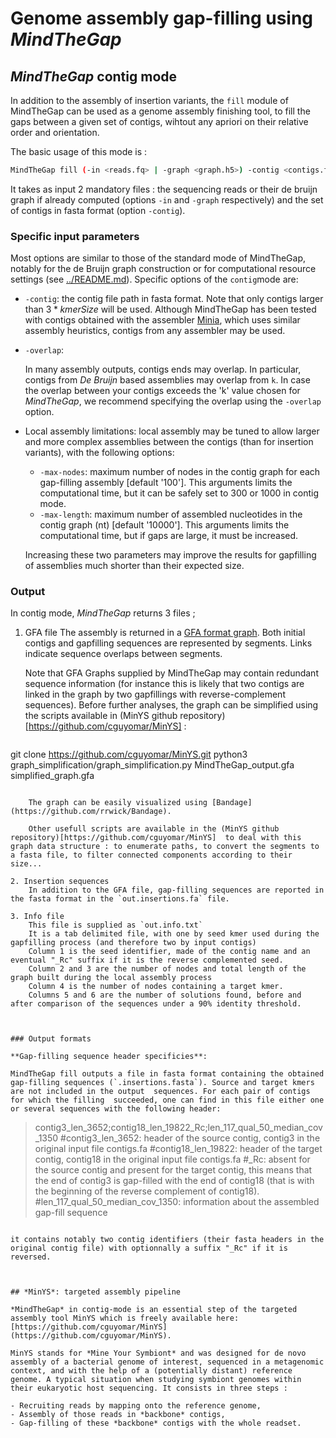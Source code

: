 # Genome assembly gap-filling using *MindTheGap*

## *MindTheGap* contig mode

In addition to the assembly of insertion variants, the `fill` module of MindTheGap can be used as a genome assembly finishing tool, to fill the gaps between a given set of contigs, wihtout any apriori on their relative order and orientation.

The basic usage of this mode is :

```bash
MindTheGap fill (-in <reads.fq> | -graph <graph.h5>) -contig <contigs.fa> [options]
```

It takes as input 2 mandatory files : the sequencing reads or their de bruijn graph if already computed (options `-in` and `-graph` respectively) and the set of contigs in fasta format (option `-contig`). 

### Specific input parameters

Most options are similar to those of the standard mode of MindTheGap, notably for the de Bruijn graph construction or for computational resource settings (see [../README.md](../README.md)). Specific options of the `contig`mode are:

- `-contig`: the contig file path in fasta format. Note that only contigs larger than $3*kmerSize$ will be used. 
  Although MindTheGap has been tested with contigs obtained with the assembler [Minia](https://github.com/GATB/minia), which uses similar assembly heuristics, contigs from any assembler may be used.

- `-overlap`: 

  In many assembly outputs, contigs ends may overlap.
  In particular, contigs from *De Bruijn* based assemblies may overlap from `k`.
  In case the overlap between your contigs exceeds the 'k' value chosen for *MindTheGap*, we recommend specifying the overlap using the `-overlap` option.

- Local assembly limitations: local assembly may be tuned to allow larger and more complex assemblies between the contigs (than for insertion variants), with the following options:

  - `-max-nodes`: maximum number of nodes in the contig graph for each gap-filling assembly [default '100']. This arguments limits the computational time, but it can be safely set to $300$ or $1000$ in contig mode.
  - `-max-length`: maximum number of assembled nucleotides in the contig graph (nt)  [default '10000']. This arguments limits the computational time, but if gaps are large, it must be increased.

  Increasing these two parameters may improve the results for gapfilling of assemblies much shorter than their expected size.

### Output

In contig mode, *MindTheGap* returns 3 files ; 
1. GFA file
    The assembly is returned in a [GFA format graph](https://github.com/GFA-spec/GFA-spec).
    Both initial contigs and gapfilling sequences are represented by segments. Links indicate sequence overlaps between segments.
    
    Note that GFA Graphs supplied by MindTheGap may contain redundant sequence information (for instance this is likely that two contigs are linked in the graph by two gapfillings with reverse-complement sequences). Before further analyses, the graph can be simplified using the scripts available in (MinYS github repository)[https://github.com/cguyomar/MinYS] :
    
    ```
git clone https://github.com/cguyomar/MinYS.git
    python3 graph_simplification/graph_simplification.py MindTheGap_output.gfa simplified_graph.gfa
```
    
    The graph can be easily visualized using [Bandage](https://github.com/rrwick/Bandage). 
    
    Other usefull scripts are available in the (MinYS github repository)[https://github.com/cguyomar/MinYS]  to deal with this graph data structure : to enumerate paths, to convert the segments to a fasta file, to filter connected components according to their size...
    
2. Insertion sequences
    In addition to the GFA file, gap-filling sequences are reported in the fasta format in the `out.insertions.fa` file.
    
3. Info file
    This file is supplied as `out.info.txt`
    It is a tab delimited file, with one by seed kmer used during the gapfilling process (and therefore two by input contigs)
    Column 1 is the seed identifier, made of the contig name and an eventual "_Rc" suffix if it is the reverse complemented seed.
    Column 2 and 3 are the number of nodes and total length of the graph built during the local assembly process
    Column 4 is the number of nodes containing a target kmer.
    Columns 5 and 6 are the number of solutions found, before and after comparison of the sequences under a 90% identity threshold.



### Output formats

**Gap-filling sequence header specificies**:

MindTheGap fill outputs a file in fasta format containing the obtained  gap-filling sequences (`.insertions.fasta`). Source and target kmers are not included in the output  sequences. For each pair of contigs for which the filling  succeeded, one can find in this file either one or several sequences with the following header: 

```
>contig3_len_3652;contig18_len_19822_Rc;len_117_qual_50_median_cov_1350
#contig3_len_3652: header of the source contig, contig3 in the original input file contigs.fa
#contig18_len_19822: header of the target contig, contig18 in the original input file contigs.fa
#_Rc: absent for the source contig and present for the target contig, this means that the end of contig3 is gap-filled with the end of contig18 (that is with the beginning of the reverse complement of contig18).
#len_117_qual_50_median_cov_1350: information about the assembled gap-fill sequence
```

it contains notably two contig identifiers (their fasta headers in the original contig file) with optionnally a suffix "_Rc" if it is reversed.



## *MinYS*: targeted assembly pipeline

*MindTheGap* in contig-mode is an essential step of the targeted assembly tool MinYS which is freely available here: [https://github.com/cguyomar/MinYS](https://github.com/cguyomar/MinYS).

MinYS stands for *Mine Your Symbiont* and was designed for de novo assembly of a bacterial genome of interest, sequenced in a metagenomic context, and with the help of a (potentially distant) reference genome. A typical situation when studying symbiont genomes within their eukaryotic host sequencing. It consists in three steps : 

- Recruiting reads by mapping onto the reference genome,
- Assembly of those reads in *backbone* contigs,
- Gap-filling of these *backbone* contigs with the whole readset.




